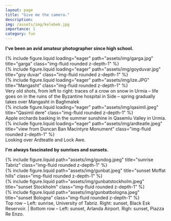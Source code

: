 ```yaml
---
layout: page
title: "Give me the camera."
description: 
img: /assets/img/kelebek.jpg
importance: 1
category: fun
---
```


**I've been an avid amateur photographer since high school.**

<div class="row">
    <div class="col-sm mt-3 mt-md-0">
        {% include figure.liquid loading="eager" path="assets/img/garga.jpg" title="garga" class="img-fluid rounded z-depth-1" %}
    </div>
    <div class="col-sm mt-3 mt-md-0">
        {% include figure.liquid loading="eager" path="assets/img/goyduvar.jpg" title="goy duvar" class="img-fluid rounded z-depth-1" %}
    </div>
    <div class="col-sm mt-3 mt-md-0">
        {% include figure.liquid loading="eager" path="assets/img/ize.JPG" title="Mangasht" class="img-fluid rounded z-depth-1" %}
    </div>
</div>
<div class="caption">
    Very old shots, from left to right: traces of a crow on snow in Urmia – life goes on in the ruins of the Byzantine hospital in Side – spring gradually takes over Mangasht in Baghmalek
</div>
<div class="row">
    <div class="col-sm mt-3 mt-md-0">
        {% include figure.liquid loading="eager" path="assets/img/qasimli.jpeg" title="Qasimli dere" class="img-fluid rounded z-depth-1" %}
    </div>
</div>
<div class="caption">
    Apple orchards basking in the summer sunshine in Qasemlu Valley in Urmia.
</div>
<div class="row">
    <div class="col-sm mt-3 mt-md-0">
        {% include figure.liquid loading="eager" path="assets/img/ardteatle.jpeg" title="view from Duncan Ban Macintyre Monument" class="img-fluid rounded z-depth-1" %}
    </div>
</div>
<div class="caption">
    Looking over Ardteatle and Lock Awe.
</div>

**I'm always fascinated by sunrises and sunsets.**

<div class="row justify-content-sm-center">
    <div class="col-sm-6 mt-3 mt-md-0">
        {% include figure.liquid path="assets/img/gundog.jpeg" title="sunrise Tabriz" class="img-fluid rounded z-depth-1" %}
    </div>
    <div class="col-sm-6 mt-3 mt-md-0">
        {% include figure.liquid path="assets/img/gunbat.jpeg" title="sunset Moffat hills" class="img-fluid rounded z-depth-1" %}
    </div>
</div>
<div class="row justify-content-sm-center">
    <div class="col-sm-6 mt-3 mt-md-0">
        {% include figure.liquid path="assets/img/gunbatstockholm.jpeg" title="sunset Stockholm" class="img-fluid rounded z-depth-1" %}
    </div>
    <div class="col-sm-6 mt-3 mt-md-0">
        {% include figure.liquid path="assets/img/gunbatbologna.jpeg" title="sunset Bologna" class="img-fluid rounded z-depth-1" %}
    </div>
</div>
<div class="caption">
    Top row – Left: sunrise, University of Tabriz. Right: sunset, Black Esk Reservoir. | Bottom row – Left: sunset, Arlanda Airport. Righ: sunset, Piazza Re Enzo.
</div>


